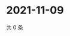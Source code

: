 # 2021-11-09

共 0 条

<!-- BEGIN WEIBO -->
<!-- 最后更新时间 Tue Nov 09 2021 19:11:35 GMT+0800 (China Standard Time) -->

<!-- END WEIBO -->
